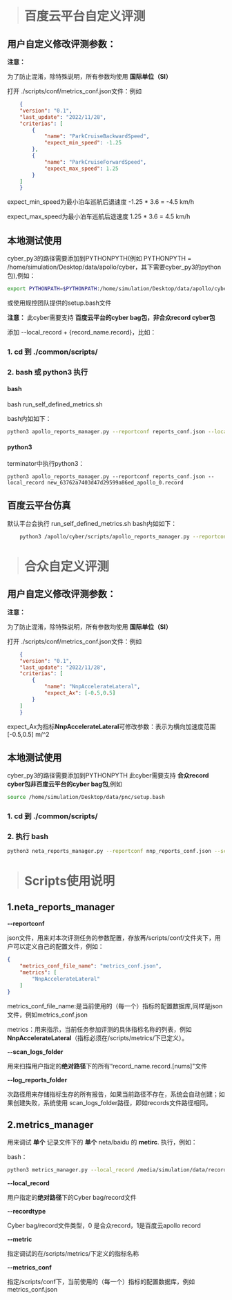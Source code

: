 ># 百度云平台自定义评测
## 用户自定义修改评测参数：
**__注意：__**

为了防止混淆，除特殊说明，所有参数均使用 **__国际单位（SI）__**


打开 ./scripts/conf/metrics_conf.json文件：例如
```json
    {
    "version": "0.1",
    "last_update": "2022/11/28",
    "criterias": [
        {
            "name": "ParkCruiseBackwardSpeed",
            "expect_min_speed": -1.25 
        },
        {
            "name": "ParkCruiseForwardSpeed",
            "expect_max_speed": 1.25
        }
    ]
    }
```
expect_min_speed为最小泊车巡航后退速度 -1.25 * 3.6 = -4.5 km/h

expect_max_speed为最小泊车巡航后退速度 1.25 * 3.6 = 4.5 km/h


## 本地测试使用
cyber_py3的路径需要添加到PYTHONPYTH(例如 PYTHONPYTH = /home/simulation/Desktop/data/apollo/cyber，其下需要cyber_py3的python包),例如：
```bash
export PYTHONPATH=$PYTHONPATH:/home/simulation/Desktop/data/apollo/cyber
```
或使用规控团队提供的setup.bash文件

**__注意：__**
此cyber需要支持 **__百度云平台的cyber bag包，非合众record cyber包__**

 添加 --local_record + {record_name.record}，比如：
### 1. cd 到 ./common/scripts/
### 2. bash 或 python3 执行
#### bash
bash run_self_defined_metrics.sh

bash内如如下：

```bash
python3 apollo_reports_manager.py --reportconf reports_conf.json --local_record new_63762a7403d47d29599a86ed_apollo_0.record
```
#### python3
terminator中执行python3：

    python3 apollo_reports_manager.py --reportconf reports_conf.json --local_record new_63762a7403d47d29599a86ed_apollo_0.record
        
## 百度云平台仿真
默认平台会执行 run_self_defined_metrics.sh 
bash内如如下：
```bash
    python3 /apollo/cyber/scripts/apollo_reports_manager.py --reportconf reports_conf.json
```
># 合众自定义评测
## 用户自定义修改评测参数：
**__注意：__**

为了防止混淆，除特殊说明，所有参数均使用 **__国际单位（SI）__**


打开 ./scripts/conf/metrics_conf.json文件：例如
```json
    {
    "version": "0.1",
    "last_update": "2022/11/28",
    "criterias": [
        {
            "name": "NnpAccelerateLateral",
            "expect_Ax": [-0.5,0.5]  
        }
    ]
    }
```
expect_Ax为指标**NnpAccelerateLateral**可修改参数：表示为横向加速度范围[-0.5,0.5] m/^2



## 本地测试使用
cyber_py3的路径需要添加到PYTHONPYTH 
此cyber需要支持 **__合众record cyber包非百度云平台的cyber bag包__**,例如
```bash
source /home/simulation/Desktop/data/pnc/setup.bash
```

### 1. cd 到 ./common/scripts/
### 2.  执行 bash

```bash
python3 neta_reports_manager.py --reportconf nnp_reports_conf.json --scan_logs_folder /media/simulation/data/records/SIL/NNP/Cyber/2022-11-29-10-19-49 --log_reports_folder /media/simulation/data/records/SIL/NNP/Cyber/2022-11-29-10-19-49/records 
```
># Scripts使用说明

## 1.neta_reports_manager

**--reportconf**

json文件，用来对本次评测任务的参数配置，存放再/scripts/conf/文件夹下，用户可以定义自己的配置文件，例如：
```json
{
    "metrics_conf_file_name": "metrics_conf.json",
    "metrics": [
        "NnpAccelerateLateral"
    ]
}
```
metrics_conf_file_name:是当前使用的（每一个）指标的配置数据库,同样是json文件，例如metrics_conf.json

metrics：用来指示，当前任务参加评测的具体指标名称的列表，例如**NnpAccelerateLateral**（指标必须在/scripts/metrics/下已定义）。

**--scan_logs_folder**

用来扫描用户指定的**绝对路径**下的所有“record_name.record.[nums]"文件

**--log_reports_folder**

次路径用来存储指标生存的所有报告，如果当前路径不存在，系统会自动创建；如果创建失败，系统使用 scan_logs_folder路径，即如records文件路径相同。

## 2.metrics_manager

用来调试 **单个** 记录文件下的 **单个** neta/baidu 的 **metirc**. 执行，例如：

bash：
```bash
python3 metrics_manager.py --local_record /media/simulation/data/records/SIL/NNP/Cyber/2022-11-29-10-19-49/20221129100948.record.00000 --recordtype 0 --metric NnpAccelerateLateral --metrics_conf metrics_conf.json
```

**--local_record**

用户指定的**绝对路径**下的Cyber bag/record文件

**--recordtype**

Cyber bag/record文件类型，0 是合众record，1是百度云apollo record

**--metric**

指定调试的在/scripts/metrics/下定义的指标名称

**--metrics_conf**

指定/scripts/conf下，当前使用的（每一个）指标的配置数据库，例如metrics_conf.json
